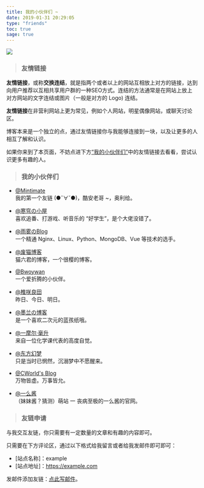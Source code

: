 ```yaml
---
title: 我的小伙伴们 ~
date: 2019-01-31 20:29:05
type: "friends"
toc: true
sage: true
---
```


<img src="https://i.loli.net/2019/07/13/5d2979490360822444.jpg" style="border: none; "></img>

> ###  友情链接 

**友情链接**，或称**交换连结**，就是指两个或者以上的网站互相放上对方的链接，达到向用户推荐以互相共享用户群的一种SEO方式。连结的方法通常是在网站上放上对方网站的文字连结或图片（一般是对方的 Logo) 连结。

**友情链接**在非营利网站上更为常见，例如个人网站，明星偶像网站，或聊天讨论区。

博客本来是一个独立的点，通过友情链接你与我能够连接到一块，以及让更多的人相互了解和认识。

如果你来到了本页面，不妨点进下方[“我的小伙伴们”](/friends/#我的小伙伴们)中的友情链接去看看，尝试认识更多有趣的人。


> ### 我的小伙伴们

- [@Mintimate](https://www.mintimate.cn/)     <br>我的第一个友链 (●ˇ∀ˇ●)，酷安老哥 ~，奥利给。

- [@寒穹の小屋](https://www.hqsblog.cn/)     <br>喜欢追番、打游戏、听音乐的 “好学生”，是个大佬没错了。

- [@雨雾のBlog](https://blog.acyalmw.xyz/)     <br>一个精通 Nginx、Linux、Python、MongoDB、Vue 等技术的选手。

- [@废猫博客](https://www.maobk.cn/)    <br>猫六君的博客，一个很樱的博客。

- [@Bwoywan](https://hexo.bwoywan268.xyz)    <br>一个爱折腾的小伙伴。 

- [@椎咲良田](https://sanshiliuxiao.top/)    <br>昨日、今日、明日。

- [@墨兰の博客](https://blog.yfblog.xyz)    <br>是一个喜欢二次元的蓝孩纸哦。

- [@一摩尔·毫升](https://1mol.ml/)     <br>来自一位化学课代表的高度自觉。

- [@东方幻梦](https://blog.mxlbs.cn/)      <br>只是当时已惘然，沉溺梦中不愿醒来。

- [@CWorld's Blog](https://changingworld.gitee.io/blog/)      <br>万物皆虚。万事皆允。

- [@一么酱](https://imgradeone.wordpress.com/)      <br>（妹妹酱？猜测）萌站 一 丧病至极的一么酱的官网。


> ### 友链申请

与我交互友链，你只需要有一定数量的文章和有趣的内容即可。

只需要在下方评论区，通过以下格式给我留言或者给我发邮件即可即可：
- [站点名称]：example
- [站点地址]：https://example.com

发邮件添加友链：[点此写邮件](mailto:vensing@foxmail.com)。





